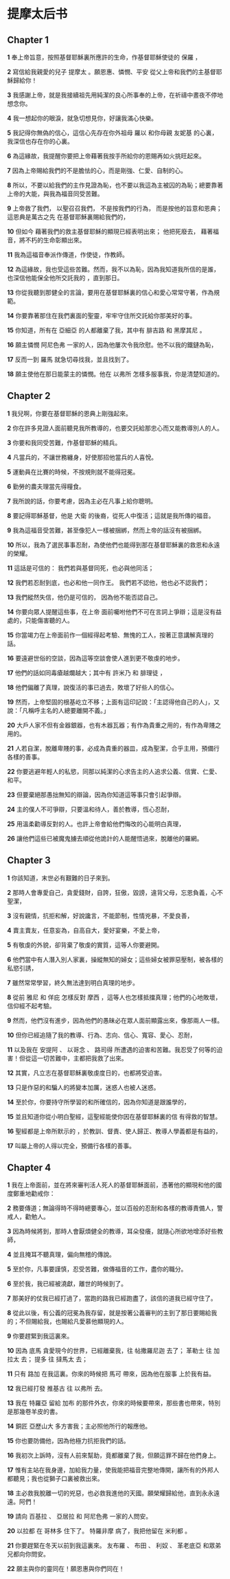 # 提摩太后书

## Chapter 1

**1** 奉上帝旨意，按照基督耶穌裏所應許的生命，作基督耶穌使徒的 保羅 ，

**2** 寫信給我親愛的兒子 提摩太 。願恩惠、憐憫、平安 從父上帝和我們的主基督耶穌歸給你！

**3** 我感謝上帝，就是我接續祖先用純潔的良心所事奉的上帝，在祈禱中晝夜不停地想念你。

**4** 我一想起你的眼淚，就急切想見你，好讓我滿心快樂。

**5** 我記得你無偽的信心，這信心先存在你外祖母 羅以 和你母親 友妮基 的心裏，我深信也存在你的心裏。

**6** 為這緣故，我提醒你要把上帝藉著我按手所給你的恩賜再如火挑旺起來。

**7** 因為上帝賜給我們的不是膽怯的心，而是剛強、仁愛、自制的心。

**8** 所以，不要以給我們的主作見證為恥，也不要以我這為主被囚的為恥；總要靠著上帝的大能，與我為福音同受苦難。

**9** 上帝救了我們， 以聖召召我們， 不是按我們的行為， 而是按他的旨意和恩典； 這恩典是萬古之先 在基督耶穌裏賜給我們的，

**10** 但如今 藉著我們的救主基督耶穌的顯現已經表明出來； 他把死廢去， 藉著福音，將不朽的生命彰顯出來。

**11** 我為這福音奉派作傳道，作使徒，作教師。

**12** 為這緣故，我也受這些苦難。然而，我不以為恥，因為我知道我所信的是誰，也深信他能保全他所交託我的 ，直到那日。

**13** 你從我聽到那健全的言論，要用在基督耶穌裏的信心和愛心常常守著，作為規範。

**14** 你要靠著那住在我們裏面的聖靈，牢牢守住所交託給你那美好的事。

**15** 你知道，所有在 亞細亞 的人都離棄了我，其中有 腓吉路 和 黑摩其尼 。

**16** 願主憐憫 阿尼色弗 一家的人，因為他屢次令我欣慰。他不以我的鐵鏈為恥，

**17** 反而一到 羅馬 就急切尋找我，並且找到了。

**18** 願主使他在那日能蒙主的憐憫。他在 以弗所 怎樣多服事我，你是清楚知道的。

## Chapter 2

**1** 我兒啊，你要在基督耶穌的恩典上剛強起來。

**2** 你在許多見證人面前聽見我所教導的，也要交託給那忠心而又能教導別人的人。

**3** 你要和我同受苦難，作基督耶穌的精兵。

**4** 凡當兵的，不讓世務纏身，好使那招他當兵的人喜悅。

**5** 運動員在比賽的時候，不按規則就不能得冠冕。

**6** 勤勞的農夫理當先得糧食。

**7** 我所說的話，你要考慮，因為主必在凡事上給你聰明。

**8** 要記得耶穌基督，他是 大衛 的後裔，從死人中復活；這就是我所傳的福音。

**9** 我為這福音受苦難，甚至像犯人一樣被捆綁，然而上帝的話沒有被捆綁。

**10** 所以，我為了選民事事忍耐，為使他們也能得到那在基督耶穌裏的救恩和永遠的榮耀。

**11** 這話是可信的： 我們若與基督同死，也必與他同活；

**12** 我們若忍耐到底，也必和他一同作王。 我們若不認他，他也必不認我們；

**13** 我們縱然失信，他仍是可信的， 因為他不能否認自己。

**14** 你要向眾人提醒這些事，在上帝 面前囑咐他們不可在言詞上爭辯；這是沒有益處的，只能傷害聽的人。

**15** 你當竭力在上帝面前作一個經得起考驗、無愧的工人，按著正意講解真理的話。

**16** 要遠避世俗的空談，因為這等空談會使人進到更不敬虔的地步。

**17** 他們的話如同毒瘡越爛越大；其中有 許米乃 和 腓理徒 ，

**18** 他們偏離了真理，說復活的事已過去，敗壞了好些人的信心。

**19** 然而，上帝堅固的根基屹立不移；上面有這印記說：「主認得他自己的人」，又說：「凡稱呼主名的人總要離開不義。」

**20** 大戶人家不但有金器銀器，也有木器瓦器；有作為貴重之用的，有作為卑賤之用的。

**21** 人若自潔，脫離卑賤的事，必成為貴重的器皿，成為聖潔，合乎主用，預備行各樣的善事。

**22** 你要逃避年輕人的私慾，同那以純潔的心求告主的人追求公義、信實、仁愛、和平。

**23** 但要棄絕那愚拙無知的辯論，因為你知道這等事只會引起爭辯。

**24** 主的僕人不可爭辯，只要溫和待人，善於教導，恆心忍耐，

**25** 用溫柔勸導反對的人。也許上帝會給他們悔改的心能明白真理，

**26** 讓他們這些已被魔鬼擄去順從他詭計的人能醒悟過來，脫離他的羅網。

## Chapter 3

**1** 你該知道，末世必有艱難的日子來到。

**2** 那時人會專愛自己，貪愛錢財，自誇，狂傲，毀謗，違背父母，忘恩負義，心不聖潔，

**3** 沒有親情，抗拒和解，好說讒言，不能節制，性情兇暴，不愛良善，

**4** 賣主賣友，任意妄為，自高自大，愛好宴樂，不愛上帝，

**5** 有敬虔的外貌，卻背棄了敬虔的實質，這等人你要避開。

**6** 他們當中有人潛入別人家裏，操縱無知的婦女；這些婦女被罪惡壓制，被各樣的私慾引誘，

**7** 雖然常常學習，終久無法達到明白真理的地步。

**8** 從前 雅尼 和 佯庇 怎樣反對 摩西 ，這等人也怎樣抵擋真理；他們的心地敗壞，信仰經不起考驗。

**9** 然而，他們沒有進步，因為他們的愚昧必在眾人面前顯露出來，像那兩人一樣。

**10** 但你已經追隨了我的教導、行為、志向、信心、寬容、愛心、忍耐，

**11** 以及我在 安提阿 、 以哥念 、 路司得 所遭遇的迫害和苦難。我忍受了何等的迫害！但從這一切苦難中，主都把我救了出來。

**12** 其實，凡立志在基督耶穌裏敬虔度日的，也都將受迫害。

**13** 只是作惡的和騙人的將變本加厲，迷惑人也被人迷惑。

**14** 至於你，你要持守所學習的和所確信的，因為你知道是跟誰學的，

**15** 並且知道你從小明白聖經，這聖經能使你因在基督耶穌裏的信 有得救的智慧。

**16** 聖經都是上帝所默示的 ，於教訓、督責、使人歸正、教導人學義都是有益的，

**17** 叫屬上帝的人得以完全，預備行各樣的善事。

## Chapter 4

**1** 我在上帝面前，並在將來審判活人死人的基督耶穌面前，憑著他的顯現和他的國度鄭重地勸戒你：

**2** 務要傳道；無論得時不得時總要專心，並以百般的忍耐和各樣的教導責備人，警戒人，勸勉人。

**3** 因為時候將到，那時人會厭煩健全的教導，耳朵發癢，就隨心所欲地增添好些教師，

**4** 並且掩耳不聽真理，偏向無稽的傳說。

**5** 至於你，凡事要謹慎，忍受苦難，做傳福音的工作，盡你的職分。

**6** 至於我，我已經被澆獻，離世的時候到了。

**7** 那美好的仗我已經打過了，當跑的路我已經跑盡了，該信的道我已經守住了。

**8** 從此以後，有公義的冠冕為我存留，就是按著公義審判的主到了那日要賜給我的；不但賜給我，也賜給凡愛慕他顯現的人。

**9** 你要趕緊到我這裏來。

**10** 因為 底馬 貪愛現今的世界，已經離棄我，往 帖撒羅尼迦 去了； 革勒士 往 加拉太 去； 提多 往 撻馬太 去；

**11** 只有 路加 在我這裏。你來的時候把 馬可 帶來，因為他在服事 上於我有益。

**12** 我已經打發 推基古 往 以弗所 去。

**13** 我在 特羅亞 留給 加布 的那件外衣，你來的時候要帶來，那些書也帶來，特別是那幾卷羊皮的書。

**14** 銅匠 亞歷山大 多方害我；主必照他所行的報應他。

**15** 你也要防備他，因為他極力抗拒我們的話。

**16** 我初次上訴時，沒有人前來幫助，竟都離棄了我，但願這罪不歸在他們身上。

**17** 惟有主站在我身邊，加給我力量，使我能把福音完整地傳開，讓所有的外邦人都聽見；我也從獅子口裏被救出來。

**18** 主必救我脫離一切的兇惡，也必救我進他的天國。願榮耀歸給他，直到永永遠遠。阿們！

**19** 請向 百基拉 、 亞居拉 和 阿尼色弗 一家的人問安。

**20** 以拉都 在 哥林多 住下了。 特羅非摩 病了，我把他留在 米利都 。

**21** 你要趕緊在冬天以前到我這裏來。 友布羅 、 布田 、 利奴 、 革老底亞 和眾弟兄都向你問安。

**22** 願主與你的靈同在！願恩惠與你們同在！

